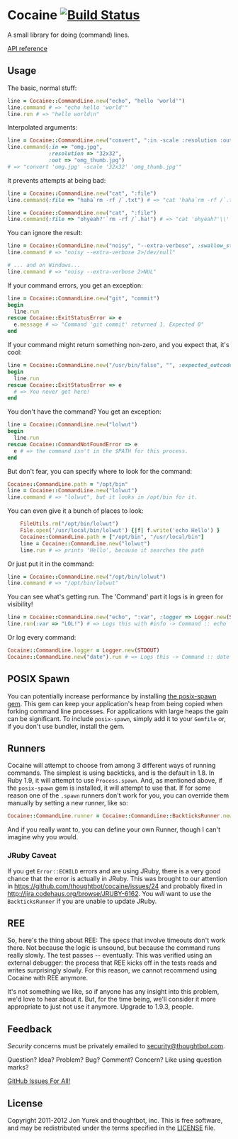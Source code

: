 # Cocaine [![Build Status](https://secure.travis-ci.org/thoughtbot/cocaine.png)](http://travis-ci.org/thoughtbot/cocaine)

A small library for doing (command) lines.

[API reference](http://rubydoc.info/gems/cocaine/)

## Usage

The basic, normal stuff:

```ruby
line = Cocaine::CommandLine.new("echo", "hello 'world'")
line.command # => "echo hello 'world'" 
line.run # => "hello world\n" 
```

Interpolated arguments:

```ruby
line = Cocaine::CommandLine.new("convert", ":in -scale :resolution :out")
line.command(:in => "omg.jpg",
             :resolution => "32x32",
             :out => "omg_thumb.jpg")
# => "convert 'omg.jpg' -scale '32x32' 'omg_thumb.jpg'"
```

It prevents attempts at being bad:

```ruby
line = Cocaine::CommandLine.new("cat", ":file")
line.command(:file => "haha`rm -rf /`.txt") # => "cat 'haha`rm -rf /`.txt'"

line = Cocaine::CommandLine.new("cat", ":file")
line.command(:file => "ohyeah?'`rm -rf /`.ha!") # => "cat 'ohyeah?'\\''`rm -rf /`.ha!'"
```

You can ignore the result:

```ruby
line = Cocaine::CommandLine.new("noisy", "--extra-verbose", :swallow_stderr => true)
line.command # => "noisy --extra-verbose 2>/dev/null"

# ... and on Windows...
line.command # => "noisy --extra-verbose 2>NUL"
```

If your command errors, you get an exception:

```ruby
line = Cocaine::CommandLine.new("git", "commit")
begin
  line.run
rescue Cocaine::ExitStatusError => e
  e.message # => "Command 'git commit' returned 1. Expected 0"
end
```

If your command might return something non-zero, and you expect that, it's cool:

```ruby
line = Cocaine::CommandLine.new("/usr/bin/false", "", :expected_outcodes => [0, 1])
begin
  line.run
rescue Cocaine::ExitStatusError => e
  # => You never get here!
end
```

You don't have the command? You get an exception:

```ruby
line = Cocaine::CommandLine.new("lolwut")
begin
  line.run
rescue Cocaine::CommandNotFoundError => e
  e # => the command isn't in the $PATH for this process.
end
```

But don't fear, you can specify where to look for the command:

```ruby
Cocaine::CommandLine.path = "/opt/bin"
line = Cocaine::CommandLine.new("lolwut")
line.command # => "lolwut", but it looks in /opt/bin for it.
```

You can even give it a bunch of places to look:

```ruby
    FileUtils.rm("/opt/bin/lolwut")
    File.open('/usr/local/bin/lolwut') {|f| f.write('echo Hello') }
    Cocaine::CommandLine.path = ["/opt/bin", "/usr/local/bin"]
    line = Cocaine::CommandLine.new("lolwut")
    line.run # => prints 'Hello', because it searches the path
```

Or just put it in the command:

```ruby
line = Cocaine::CommandLine.new("/opt/bin/lolwut")
line.command # => "/opt/bin/lolwut"
```

You can see what's getting run. The 'Command' part it logs is in green for visibility!

```ruby
line = Cocaine::CommandLine.new("echo", ":var", :logger => Logger.new(STDOUT))
line.run(:var => "LOL!") # => Logs this with #info -> Command :: echo 'LOL!'
```

Or log every command:

```ruby
Cocaine::CommandLine.logger = Logger.new(STDOUT)
Cocaine::CommandLine.new("date").run # => Logs this -> Command :: date
```

## POSIX Spawn

You can potentially increase performance by installing [the posix-spawn
gem](https://rubygems.org/gems/posix-spawn). This gem can keep your
application's heap from being copied when forking command line
processes. For applications with large heaps the gain can be
significant. To include `posix-spawn`, simply add it to your `Gemfile` or,
if you don't use bundler, install the gem.

## Runners

Cocaine will attempt to choose from among 3 different ways of running commands.
The simplest is using backticks, and is the default in 1.8. In Ruby 1.9, it
will attempt to use `Process.spawn`. And, as mentioned above, if the
`posix-spawn` gem is installed, it will attempt to use that. If for some reason
one of the `.spawn` runners don't work for you, you can override them manually
by setting a new runner, like so:

```ruby
Cocaine::CommandLine.runner = Cocaine::CommandLine::BackticksRunner.new
```

And if you really want to, you can define your own Runner, though I can't
imagine why you would.

### JRuby Caveat

If you get `Error::ECHILD` errors and are using JRuby, there is a very good
chance that the error is actually in JRuby. This was brought to our attention
in https://github.com/thoughtbot/cocaine/issues/24 and probably fixed in
http://jira.codehaus.org/browse/JRUBY-6162. You *will* want to use the
`BackticksRunner` if you are unable to update JRuby.

## REE

So, here's the thing about REE: The specs that involve timeouts don't work
there. Not because the logic is unsound, but because the command runs really
slowly. The test passes -- eventually. This was verified using an external
debugger: the process that REE kicks off in the tests reads and writes
surprisingly slowly. For this reason, we cannot recommend using Cocaine with
REE anymore.

It's not something we like, so if anyone has any insight into this problem,
we'd love to hear about it. But, for the time being, we'll consider it more
appropriate to just not use it anymore. Upgrade to 1.9.3, people.

## Feedback

*Security* concerns must be privately emailed to
[security@thoughtbot.com](security@thoughtbot.com).

Question? Idea? Problem? Bug? Comment? Concern? Like using question marks?

[GitHub Issues For All!](https://github.com/thoughtbot/cocaine/issues)

## License

Copyright 2011-2012 Jon Yurek and thoughtbot, inc. This is free software, and
may be redistributed under the terms specified in the
[LICENSE](https://github.com/thoughtbot/cocaine/blob/master/LICENSE)
file.
